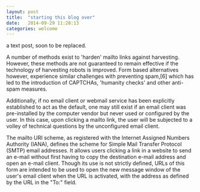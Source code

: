 ```yaml
---
layout: post
title:  "starting this blog over"
date:   2014-09-29 11:28:13
categories: welcome
---
```


a text post, soon to be replaced.

A number of methods exist to 'harden' mailto links against harvesting. However, these methods are not guaranteed to remain effective if the technology of harvesting robots is improved. Form based alternatives however, experience similar challenges with preventing spam,[6] which has led to the introduction of CAPTCHAs, 'humanity checks' and other anti-spam measures.

Additionally, if no email client or webmail service has been explicitly established to act as the default, one may still exist if an email client was pre-installed by the computer vendor but never used or configured by the user. In this case, upon clicking a mailto link, the user will be subjected to a volley of technical questions by the unconfigured email client.

The mailto URI scheme, as registered with the Internet Assigned Numbers Authority (IANA), defines the scheme for Simple Mail Transfer Protocol (SMTP) email addresses. It allows users clicking a link in a website to send an e-mail without first having to copy the destination e-mail address and open an e-mail client. Though its use is not strictly defined, URLs of this form are intended to be used to open the new message window of the user's email client when the URL is activated, with the address as defined by the URL in the "To:" field.
